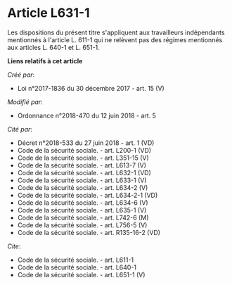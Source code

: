 # Article L631-1

Les dispositions du présent titre s'appliquent aux travailleurs indépendants mentionnés à l'article L. 611-1 qui ne relèvent
pas des régimes mentionnés aux articles L. 640-1 et L. 651-1.

**Liens relatifs à cet article**

_Créé par_:

  - Loi n°2017-1836 du 30 décembre 2017 - art. 15 (V)

_Modifié par_:

  - Ordonnance n°2018-470 du 12 juin 2018 - art. 5

_Cité par_:

  - Décret n°2018-533 du 27 juin 2018 - art. 1 (VD)
  - Code de la sécurité sociale. - art. L200-1 (VD)
  - Code de la sécurité sociale. - art. L351-15 (V)
  - Code de la sécurité sociale. - art. L613-7 (V)
  - Code de la sécurité sociale. - art. L632-1 (VD)
  - Code de la sécurité sociale. - art. L633-1 (V)
  - Code de la sécurité sociale. - art. L634-2 (V)
  - Code de la sécurité sociale. - art. L634-2-1 (VD)
  - Code de la sécurité sociale. - art. L634-6 (V)
  - Code de la sécurité sociale. - art. L635-1 (V)
  - Code de la sécurité sociale. - art. L742-6 (M)
  - Code de la sécurité sociale. - art. L756-5 (V)
  - Code de la sécurité sociale. - art. R135-16-2 (VD)

_Cite_:

  - Code de la sécurité sociale. - art. L611-1
  - Code de la sécurité sociale. - art. L640-1
  - Code de la sécurité sociale. - art. L651-1 (V)
